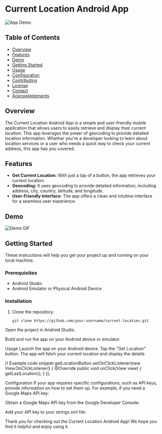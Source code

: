  
# Current Location Android App

![App Demo](app-demo.gif) <!-- Replace with a screenshot or GIF of your app in action -->

<!-- Add badges here, e.g., stars, forks, license -->

## Table of Contents

- [Overview](#overview)
- [Features](#features)
- [Demo](#demo)
- [Getting Started](#getting-started)
- [Usage](#usage)
- [Configuration](#configuration)
- [Contributing](#contributing)
- [License](#license)
- [Contact](#contact)
- [Acknowledgments](#acknowledgments)

## Overview

The Current Location Android App is a simple and user-friendly mobile application that allows users to easily retrieve and display their current location. This app leverages the power of geocoding to provide detailed location information. Whether you're a developer looking to learn about location services or a user who needs a quick way to check your current address, this app has you covered.

## Features

- **Get Current Location:** With just a tap of a button, the app retrieves your current location.
- **Geocoding:** It uses geocoding to provide detailed information, including address, city, country, latitude, and longitude.
- **User-Friendly Interface:** The app offers a clean and intuitive interface for a seamless user experience.

## Demo

![Demo GIF](demo.gif) <!-- Replace with a screenshot or GIF of your app in action -->

## Getting Started

These instructions will help you get your project up and running on your local machine.

### Prerequisites

- Android Studio
- Android Emulator or Physical Android Device

### Installation

1. Clone the repository:

   ```bash
   git clone https://github.com/your-username/current-location.git
Open the project in Android Studio.

Build and run the app on your Android device or emulator.

Usage
Launch the app on your Android device.
Tap the "Get Location" button.
The app will fetch your current location and display the details

// Example code snippet
getLocationButton.setOnClickListener(new View.OnClickListener() {
    @Override
    public void onClick(View view) {
        getLastLocation();
    }
});


Configuration
If your app requires specific configurations, such as API keys, provide information on how to set them up. For example, if you need a Google Maps API key:

Obtain a Google Maps API key from the Google Developer Console.

Add your API key to your strings.xml file:
 

Thank you for checking out the Current Location Android App! We hope you find it helpful and enjoy using it.





<!--
Contact
For questions or inquiries, feel free to reach out:
Email: your.email@example.com
Twitter: @YourTwitterHandle

License
This project is licensed under the MIT License.

Contributing
We welcome contributions from the open-source community. If you'd like to report issues, request features, or submit pull requests, please follow the guidelines outlined in CONTRIBUTING.md.

Acknowledgments
We would like to express our gratitude to the open-source community and the developers of libraries and tools that made this project possible. --!>


